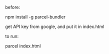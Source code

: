before:

npm install -g parcel-bundler 

get API key from google, and put it in index.html

to run:

parcel index.html

